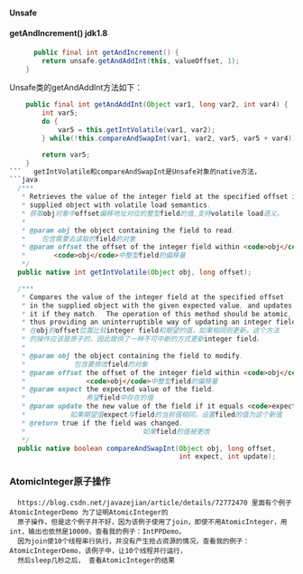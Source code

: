 #### Unsafe


#### getAndIncrement() jdk1.8
```java
      public final int getAndIncrement() {
        return unsafe.getAndAddInt(this, valueOffset, 1);
    }
```
  Unsafe类的getAndAddInt方法如下：
```java
    public final int getAndAddInt(Object var1, long var2, int var4) {
        int var5;
        do {
            var5 = this.getIntVolatile(var1, var2);
        } while(!this.compareAndSwapInt(var1, var2, var5, var5 + var4));

        return var5;
    }
```   getIntVolatile和compareAndSwapInt是Unsafe对象的native方法，
```java
  /***
   * Retrieves the value of the integer field at the specified offset in the
   * supplied object with volatile load semantics.
   * 获取obj对象中offset偏移地址对应的整型field的值,支持volatile load语义。
   * 
   * @param obj the object containing the field to read.
   *    包含需要去读取的field的对象
   * @param offset the offset of the integer field within <code>obj</code>.
   *       <code>obj</code>中整型field的偏移量
   */
  public native int getIntVolatile(Object obj, long offset);

  /***
   * Compares the value of the integer field at the specified offset
   * in the supplied object with the given expected value, and updates
   * it if they match.  The operation of this method should be atomic,
   * thus providing an uninterruptible way of updating an integer field.
   * 在obj的offset位置比较integer field和期望的值，如果相同则更新。这个方法
   * 的操作应该是原子的，因此提供了一种不可中断的方式更新integer field。
   * 
   * @param obj the object containing the field to modify.
   *            包含要修改field的对象
   * @param offset the offset of the integer field within <code>obj</code>.
   *               <code>obj</code>中整型field的偏移量
   * @param expect the expected value of the field.
   *               希望field中存在的值
   * @param update the new value of the field if it equals <code>expect</code>.
   *           如果期望值expect与field的当前值相同，设置filed的值为这个新值
   * @return true if the field was changed.
   *                             如果field的值被更改
   */
  public native boolean compareAndSwapInt(Object obj, long offset,
                                          int expect, int update);
```                                         

### AtomicInteger原子操作
      https://blog.csdn.net/javazejian/article/details/72772470 里面有个例子AtomicIntegerDemo 为了证明AtomicInteger的
      原子操作，但是这个例子并不好，因为该例子使用了join，即使不用AtomicInteger，用int，输出也依然是10000，查看我的例子：IntPPDemo，
      因为join使10个线程串行执行，并没有产生抢占资源的情况，查看我的例子：AtomicIntegerDemo，该例子中，让10个线程并行运行，
      然后sleep几秒之后， 查看AtomicInteger的结果
